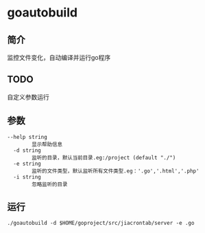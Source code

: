 # goautobuild

## 简介
监控文件变化，自动编译并运行go程序

## TODO
自定义参数运行

## 参数
```
--help string
        显示帮助信息
  -d string
        监听的目录，默认当前目录.eg:/project (default "./")
  -e string
        监听的文件类型，默认监听所有文件类型.eg：'.go','.html','.php'
  -i string
        忽略监听的目录
```

## 运行
`./goautobuild -d $HOME/goproject/src/jiacrontab/server -e .go`
